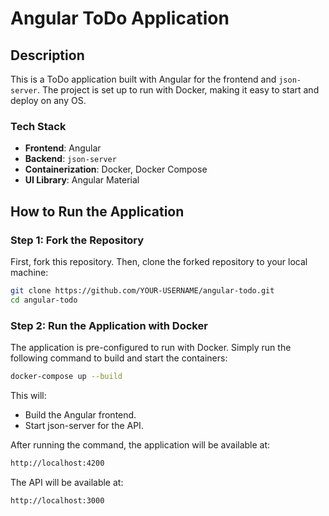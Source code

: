 # Angular ToDo Application

## Description

This is a ToDo application built with Angular for the frontend and `json-server`. The project is set up to run with Docker, making it easy to start and deploy on any OS.

### Tech Stack

- **Frontend**: Angular
- **Backend**: `json-server`
- **Containerization**: Docker, Docker Compose
- **UI Library**: Angular Material

## How to Run the Application

### Step 1: Fork the Repository

First, fork this repository. Then, clone the forked repository to your local machine:

```bash
git clone https://github.com/YOUR-USERNAME/angular-todo.git
cd angular-todo
```

### Step 2: Run the Application with Docker

The application is pre-configured to run with Docker. Simply run the following command to build and start the containers:

```bash
docker-compose up --build
```

This will:

- Build the Angular frontend.
- Start json-server for the API.

After running the command, the application will be available at:

```bash
http://localhost:4200
```

The API will be available at:

```bash
http://localhost:3000
```
